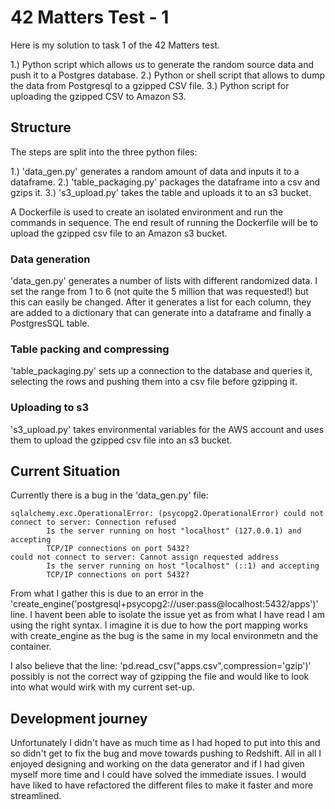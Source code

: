 # 42 Matters Test - 1
Here is my solution to task 1 of the 42 Matters test.

1.) Python script which allows us to generate the random source data and push it to a Postgres database.
2.) Python or shell script that allows to dump the data from Postgresql to a gzipped CSV file.
3.) Python script for uploading the gzipped CSV to Amazon S3.

## Structure
The steps are split into the three python files: 

1.) 'data_gen.py' generates a random amount of data and inputs it to a dataframe.
2.) 'table_packaging.py' packages the dataframe into a csv and gzips it.
3.) 's3_upload.py' takes the table and uploads it to an s3 bucket.

A Dockerfile is used to create an isolated environment and run the commands in sequence. The end result of running the Dockerfile will be to upload the gzipped csv file to an Amazon s3 bucket.

### Data generation
'data_gen.py' generates a number of lists with different randomized data. I set the range from 1 to 6 (not quite the 5 million that was requested!) but this can easily be changed. After it generates a list for each column, they are added to a dictionary that can generate into a dataframe and finally a PostgresSQL table.

### Table packing and compressing
'table_packaging.py' sets up a connection to the database and queries it, selecting the rows and pushing them into a csv file before gzipping it.

### Uploading to s3
's3_upload.py' takes environmental variables for the AWS account and uses them to upload the gzipped csv file into an s3 bucket.

## Current Situation
Currently there is a bug in the 'data_gen.py' file:
```
sqlalchemy.exc.OperationalError: (psycopg2.OperationalError) could not connect to server: Connection refused
        Is the server running on host "localhost" (127.0.0.1) and accepting
        TCP/IP connections on port 5432?
could not connect to server: Cannot assign requested address
        Is the server running on host "localhost" (::1) and accepting
        TCP/IP connections on port 5432?
```

From what I gather this is due to an error in the 'create_engine('postgresql+psycopg2://user:pass@localhost:5432/apps')' line.
I havent been able to isolate the issue yet as from what I have read I am using the right syntax. I imagine it is due to how the port mapping works with create_engine as the bug is the same in my local environmetn and the container.

I also believe that the line: 'pd.read_csv("apps.csv",compression='gzip')' possibly is not the correct way of gzipping the file and would like to look into what would wirk with my current set-up.

## Development journey
Unfortunately I didn't have as much time as I had hoped to put into this and so didn't get to fix the bug and move towards pushing to Redshift. All in all I enjoyed designing and working on the data generator and if I had given myself more time and I could have solved the immediate issues. I would have liked to have refactored the different files to make it faster and more streamlined.
